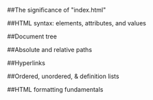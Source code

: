 ##The significance of "index.html"

##HTML syntax: elements, attributes, and values

##Document tree

##Absolute and relative paths

##Hyperlinks

##Ordered, unordered, & definition lists

##HTML formatting fundamentals
